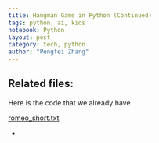 ```yaml
---
title: Hangman Game in Python (Continued)
tags: python, ai, kids
notebook: Python
layout: post
category: tech, python
author: "Pengfei Zhang"
---
```


## Related files:

Here is the code that we already have

[romeo_short.txt](https://github.com/ZionPF/python_class/blob/master/word_counter/romeo_short.txt?raw=true)

* ​
